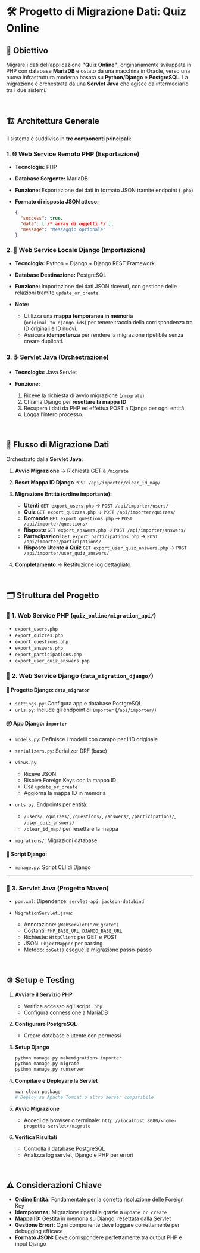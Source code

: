 # 🛠️ Progetto di Migrazione Dati: Quiz Online

## 📌 Obiettivo

Migrare i dati dell’applicazione **"Quiz Online"**, originariamente sviluppata in PHP con database **MariaDB** e ostato da una macchina in Oracle, verso una nuova infrastruttura moderna basata su **Python/Django** e **PostgreSQL**.
La migrazione è orchestrata da una **Servlet Java** che agisce da intermediario tra i due sistemi.

&nbsp;

## 🏗️ Architettura Generale

Il sistema è suddiviso in **tre componenti principali**:

### 1. 🌐 Web Service Remoto PHP (Esportazione)

* **Tecnologia:** PHP
* **Database Sorgente:** MariaDB
* **Funzione:** Esportazione dei dati in formato JSON tramite endpoint (`.php`)
* **Formato di risposta JSON atteso:**

  ```json
  {
    "success": true,
    "data": [ /* array di oggetti */ ],
    "message": "Messaggio opzionale"
  }
  ```

### 2. 🐍 Web Service Locale Django (Importazione)

* **Tecnologia:** Python + Django + Django REST Framework
* **Database Destinazione:** PostgreSQL
* **Funzione:** Importazione dei dati JSON ricevuti, con gestione delle relazioni tramite `update_or_create`.
* **Note:**

  * Utilizza una **mappa temporanea in memoria** (`original_to_django_ids`) per tenere traccia della corrispondenza tra ID originali e ID nuovi.
  * Assicura **idempotenza** per rendere la migrazione ripetibile senza creare duplicati.


### 3. ☕ Servlet Java (Orchestrazione)

* **Tecnologia:** Java Servlet
* **Funzione:**

  1. Riceve la richiesta di avvio migrazione (`/migrate`)
  2. Chiama Django per **resettare la mappa ID**
  3. Recupera i dati da PHP ed effettua POST a Django per ogni entità
  4. Logga l’intero processo.

&nbsp;

## 🔄 Flusso di Migrazione Dati

Orchestrato dalla **Servlet Java**:

1. **Avvio Migrazione** → Richiesta GET a `/migrate`
2. **Reset Mappa ID Django**
   `POST /api/importer/clear_id_map/`
3. **Migrazione Entità (ordine importante):**

   * **Utenti**
     `GET export_users.php` → `POST /api/importer/users/`
   * **Quiz**
     `GET export_quizzes.php` → `POST /api/importer/quizzes/`
   * **Domande**
     `GET export_questions.php` → `POST /api/importer/questions/`
   * **Risposte**
     `GET export_answers.php` → `POST /api/importer/answers/`
   * **Partecipazioni**
     `GET export_participations.php` → `POST /api/importer/participations/`
   * **Risposte Utente a Quiz**
     `GET export_user_quiz_answers.php` → `POST /api/importer/user_quiz_answers/`
4. **Completamento** → Restituzione log dettagliato

&nbsp;

## 🗂️ Struttura del Progetto

### 📁 1. Web Service PHP (`quiz_online/migration_api/`)

* `export_users.php`
* `export_quizzes.php`
* `export_questions.php`
* `export_answers.php`
* `export_participations.php`
* `export_user_quiz_answers.php`

### 📁 2. Web Service Django (`data_migration_django/`)

#### 📌 Progetto Django: `data_migrator`

* `settings.py`: Configura app e database PostgreSQL
* `urls.py`: Include gli endpoint di `importer` (`/api/importer/`)

#### 📦 App Django: `importer`

* `models.py`: Definisce i modelli con campo per l'ID originale
* `serializers.py`: Serializer DRF (base)
* `views.py`:

  * Riceve JSON
  * Risolve Foreign Keys con la mappa ID
  * Usa `update_or_create`
  * Aggiorna la mappa ID in memoria
* `urls.py`: Endpoints per entità:

  * `/users/`, `/quizzes/`, `/questions/`, `/answers/`, `/participations/`, `/user_quiz_answers/`
  * `/clear_id_map/` per resettare la mappa
* `migrations/`: Migrazioni database

#### 📄 Script Django:

* `manage.py`: Script CLI di Django

---

### 📁 3. Servlet Java (Progetto Maven)

* `pom.xml`: Dipendenze: `servlet-api`, `jackson-databind`
* `MigrationServlet.java`:

  * Annotazione: `@WebServlet("/migrate")`
  * Costanti: `PHP_BASE_URL`, `DJANGO_BASE_URL`
  * Richieste: `HttpClient` per GET e POST
  * JSON: `ObjectMapper` per parsing
  * Metodo: `doGet()` esegue la migrazione passo-passo

&nbsp;

## ⚙️ Setup e Testing

1. **Avviare il Servizio PHP**

   * Verifica accesso agli script `.php`
   * Configura connessione a MariaDB

2. **Configurare PostgreSQL**

   * Creare database e utente con permessi

3. **Setup Django**

   ```bash
   python manage.py makemigrations importer
   python manage.py migrate
   python manage.py runserver
   ```

4. **Compilare e Deployare la Servlet**

   ```bash
   mvn clean package
   # Deploy su Apache Tomcat o altro server compatibile
   ```

5. **Avvio Migrazione**

   * Accedi da browser o terminale:
     `http://localhost:8080/<nome-progetto-servlet>/migrate`

6. **Verifica Risultati**

   * Controlla il database PostgreSQL
   * Analizza log servlet, Django e PHP per errori

&nbsp;

## ⚠️ Considerazioni Chiave

* **Ordine Entità:** Fondamentale per la corretta risoluzione delle Foreign Key
* **Idempotenza:** Migrazione ripetibile grazie a `update_or_create`
* **Mappa ID:** Gestita in memoria su Django, resettata dalla Servlet
* **Gestione Errori:** Ogni componente deve loggare correttamente per debugging efficace
* **Formato JSON:** Deve corrispondere perfettamente tra output PHP e input Django
